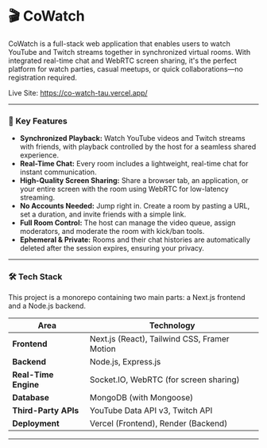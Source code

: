 # 🎬 CoWatch

CoWatch is a full-stack web application that enables users to watch YouTube and Twitch streams together in synchronized virtual rooms. With integrated real-time chat and WebRTC screen sharing, it's the perfect platform for watch parties, casual meetups, or quick collaborations—no registration required.

Live Site: https://co-watch-tau.vercel.app/

---

### 🌟 Key Features

* **Synchronized Playback:** Watch YouTube videos and Twitch streams with friends, with playback controlled by the host for a seamless shared experience.
* **Real-Time Chat:** Every room includes a lightweight, real-time chat for instant communication.
* **High-Quality Screen Sharing:** Share a browser tab, an application, or your entire screen with the room using WebRTC for low-latency streaming.
* **No Accounts Needed:** Jump right in. Create a room by pasting a URL, set a duration, and invite friends with a simple link.
* **Full Room Control:** The host can manage the video queue, assign moderators, and moderate the room with kick/ban tools.
* **Ephemeral & Private:** Rooms and their chat histories are automatically deleted after the session expires, ensuring your privacy.

---

### 🛠️ Tech Stack

This project is a monorepo containing two main parts: a Next.js frontend and a Node.js backend.

| Area                  | Technology                                     |
| --------------------- | ---------------------------------------------- |
| **Frontend**          | Next.js (React), Tailwind CSS, Framer Motion   |
| **Backend**           | Node.js, Express.js                            |
| **Real-Time Engine**  | Socket.IO, WebRTC (for screen sharing)         |
| **Database**          | MongoDB (with Mongoose)                        |
| **Third-Party APIs**  | YouTube Data API v3, Twitch API                |
| **Deployment**        | Vercel (Frontend), Render (Backend)            |

---

